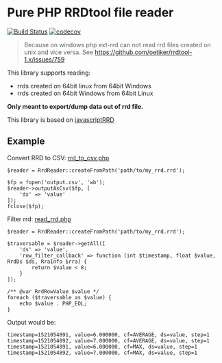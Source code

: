 # Pure PHP RRDtool file reader
[![Build Status](https://travis-ci.org/aldas/rrd-php-reader.svg?branch=master)](https://travis-ci.org/aldas/rrd-php-reader)
[![codecov](https://codecov.io/gh/aldas/rrd-php-reader/branch/master/graph/badge.svg)](https://codecov.io/gh/aldas/rrd-php-reader)


> Because on windows php ext-rrd can not read rrd files created on unix and vice versa.
> See https://github.com/oetiker/rrdtool-1.x/issues/759

This library supports reading:
* rrds created on 64bit linux from 64bit Windows
* rrds created on 64bit Windows from 64bit Linux

**Only meant to export/dump data out of rrd file.**

This library is based on [javascriptRRD](http://javascriptrrd.sourceforge.net/)

## Example

Convert RRD to CSV:  [rrd_to_csv.php](examples/rrd_to_csv.php)
```
$reader = RrdReader::createFromPath('path/to/my_rrd.rrd');

$fp = fopen('output.csv', 'wb');
$reader->outputAsCsv($fp, [
    'ds' => 'value'
]);
fclose($fp);
```


Filter rrd: [read_rrd.php](examples/read_rrd.php)
```
$reader = RrdReader::createFromPath('path/to/my_rrd.rrd');

$traversable = $reader->getAll([
    'ds' => 'value',
    'row_filter_callback' => function (int $timestamp, float $value, RrdDs $ds, RraInfo $rra) {
        return $value < 8;
    }
]);

/** @var RrdRowValue $value */
foreach ($traversable as $value) {
    echo $value . PHP_EOL;
}

```

Output would be:
```
timestamp=1521054891, value=6.000000, cf=AVERAGE, ds=value, step=1
timestamp=1521054892, value=7.000000, cf=AVERAGE, ds=value, step=1
timestamp=1521054891, value=6.000000, cf=MAX, ds=value, step=1
timestamp=1521054892, value=7.000000, cf=MAX, ds=value, step=1
```

